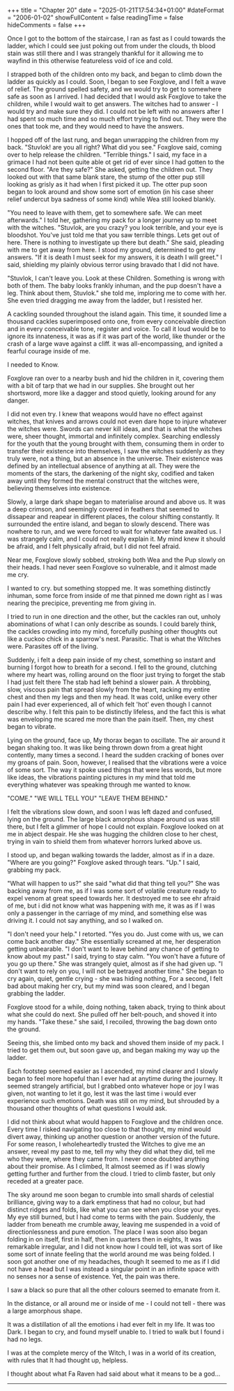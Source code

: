 +++
title = "Chapter 20"
date = "2025-01-21T17:54:34+01:00"
#dateFormat = "2006-01-02" 
showFullContent = false
readingTime = false
hideComments = false
+++

Once I got to the bottom of the staircase, I ran as fast as I could towards the ladder, which I could see just poking out from under the clouds, th blood stain was still there and I was strangely thankful for it allowing me to wayfind in this otherwise featureless void of ice and cold.

I strapped both of the children onto my back, and began to climb down the ladder as quickly as I could. Soon, I began to see Foxglove, and I felt a wave of relief. The ground spelled safety, and we would try to get to somewhere safe as soon as I arrived. I had decided that I would ask Foxglove to take the children, while I would wait to get answers. The witches had to answer - I would try and make sure they did. I could not be left with no answers after I had spent so much time and so much effort trying to find out. They were the ones that took me, and they would need to have the answers.

I hopped off of the last rung, and began unwrapping the children from my back.
"Stuvlok! are you all right? What did you see." Foxglove said, coming over to help release the children.
"Terrible things." I said, my face in a grimace I had not been quite able ot get rid of ever since I had gotten to the second floor.
"Are they safe?" She asked, getting the children out. They looked out with that same blank stare, the stump of the otter pup still looking as grisly as it had when I first picked it up. The otter pup soon began to look around and show some sort of emotion (in his case sheer relief undercut bya  sadness of some kind) while Wea still looked blankly.

"You need to leave with them, get to somewhere safe. We can meet afterwards." I told her, gathering my pack for a longer journey up to meet with the witches.
"Stuvlok, are you crazy? you look terrible, and your eye is bloodshot. You've just told me that you saw terrible things. Lets get out of here. There is nothing to investigate up there but death." She said, pleading with me to get away from here. I stood my ground, determined to get my answers.
"If it is death I must seek for my answers, it is death I will greet." I said, shielding my plainly obvious terror using bravado that I did not have.

"Stuvlok, I can't leave you. Look at these Children. Something is wrong with both of them. The baby looks frankly inhuman, and the pup doesn't have a leg. Think about them, Stuvlok." she told me, imploring me to come with her. She even tried dragging me away from the ladder, but I resisted her. 

A cackling sounded throughout the island again. This time, it sounded lime a thousand cackles superimposed onto one, from every conceivable direction and in every conceivable tone, register and voice. To call it loud would be to ignore its innateness, it was as if it was part of the world, like thunder or the crash of a large wave against a cliff. it was all-encompassing, and ignited a fearful courage inside of me.

I needed to Know.

Foxglove ran over to a nearby bush and hid the children in it, covering them with a bit of tarp that we had in our supplies. She brought out her shortsword, more like a dagger and stood quietly, looking around for any danger.

I did not even try. I knew that weapons would have no effect against witches, that knives and arrows could not even dare hope to injure whatever the witches were. Swords can never kill ideas, and that is what the witches were, sheer thought, immortal and infinitely complex. Searching endlessly for the youth that the young brought with them, consuming them in order to transfer their existence into themselves, I saw the witches suddenly as they truly were, not a thing, but an absence in the universe. Their existence was defined by an intellectual absence of anything at all. They were the moments of the stars, the darkening of the night sky, codified and taken away until they formed the mental construct that the witches were, believing themselves into existence.

Slowly, a large dark shape began to materialise around and above us. It was a deep crimson, and seemingly covered in feathers that seemed to dissapear and reapear in different places, the colour shifting constantly. It surrounded the entire island, and began to slowly descend. There was nowhere to run, and we were forced to wait for whatever fate awaited us. I was strangely calm, and I could not really explain it. My mind knew it should be afraid, and I felt physically afraid, but I did not feel afraid. 

Near me, Foxglove slowly sobbed, stroking both Wea and the Pup slowly on their heads. I had never seen Foxglove so vulnerable, and it almost made me cry.

I wanted to cry. but something stopped me. It was something distinctly inhuman, some force from inside of me that pinned me down right as I was nearing the precipice, preventing me from giving in.

I tried to run in one direction and the other, but the cackles ran out, unholy abominations of what I can only describe as sounds. I could barely think, the cackles crowding into my mind, forcefully pushing other thoughts out like a cuckoo chick in a sparrow's nest. Parasitic. That is what the Witches were. Parasites off of the living.

Suddenly, i felt a deep pain inside of my chest, something so instant and burning I forgot how to breath for a second. I fell to the ground, clutching where my heart was, rolling around on the floor just trying to forget the stab I had just felt there The stab had left behind a slower pain. A throbbing, slow, viscous pain that spread slowly from the heart, racking my entire chest and then my legs and then my head. It was cold, unlike every other pain I had ever experienced, all of which felt 'hot' even though I cannot describe why. I felt this pain to be distinctly lifeless, and the fact this is what was enveloping me scared me more than the pain itself.
Then, my chest began to vibrate.

Lying on the ground, face up, My thorax began to oscillate. The air around it began shaking too. It was like being thrown down from a great hight contently, many times a second. I heard the sudden cracking of bones over my groans of pain. Soon, however, I realised that the vibrations were a voice of some sort. The way it spoke used things that were less words, but more like ideas, the vibrations painting pictures in my mind that told me everything whatever was speaking through me wanted to know.

"COME."
"WE WILL TELL YOU"
"LEAVE THEM BEHIND."

I felt the vibrations slow down, and soon I was left dazed and confused, lying on the ground. The large black amorphous shape around us was still there, but I felt a glimmer of hope I could not explain. Foxglove looked on at me in abject despair. He she was hugging the children close to her chest, trying in vain to shield them from whatever horrors lurked above us.

I stood up, and began walking towards the ladder, almost as if in a daze.
"Where are you going?" Foxglove asked through tears.
"Up." I said, grabbing my pack.

"What will happen to us?" she said "what did that thing tell you?" She was backing away from me, as if I was some sort of volatile creature ready to expel venom at great speed towards her. It destroyed me to see ehr afraid of me, but i did not know what was happening with me, it was as if I was only a passenger in the carriage of my mind, and something else was driving it. I could not say anything, and so I walked on.

"I don't need your help." I retorted.
"Yes you do. Just come with us, we can come back another day." She essentially screamed at me, her desperation getting unbearable.
"I don't want to leave behind any chance of getting to know about my past." I said, trying to stay calm.
"You won't have a future of you go up there." She was strangely quiet, almost as if she had given up.
"I don't want to rely on you, I will not be betrayed another time." She began to cry again, quiet, gentle crying - she was hiding nothing, For a second, I felt bad about making her cry, but my mind was soon cleared, and I began grabbing the ladder.

Foxglove stood for a while, doing nothing, taken aback, trying to think about what she could do next. She pulled off her belt-pouch, and shoved it into my hands. 
"Take these." she said, I recoiled, throwing the bag down onto the ground.

Seeing this, she limbed onto my back and shoved them inside of my pack. I tried to get them out, but soon gave up, and began making my way up the ladder.

Each footstep seemed easier as I ascended, my mind clearer and I slowly began to feel more hopeful than I ever had at anytime during the journey. It seemed strangely artificial, but I grabbed onto whatever hope or joy I was given, not wanting to let it go, lest it was the last time i would ever experience such emotions. Death was still on my mind, but shrouded by a thousand other thoughts of what questions I would ask.

I did not think about what would happen to Foxglove and the children once. Every time I risked navigating too close to that thought, my mind would divert away, thinking up another question or another version of the future. For some reason, I wholeheartedly trusted the Witches to give me an answer, reveal my past to me, tell my why they did what they did, tell me who they were, where they came from. I never once doubted anything about their promise. As I climbed, It almost seemed as if I was slowly getting further and further from the cloud. I tried to climb faster, but only receded at a greater pace.

The sky around me soon began to crumble into small shards of celestial brilliance, giving way to a dark emptiness that had no colour, but had distinct ridges and folds, like what you can see when you close your eyes. My eye still burned, but I had come to terms with the pain. Suddenly, the ladder from beneath me crumble away, leaving me suspended in a void of directionlessness and pure emotion. The place I was soon also began folding in on itself, first in half, then in quarters then in eights, It was remarkable irregular, and I did not know how I could tell, iot was sort of like some sort of innate feeling that the world around me was being folded. I soon got another one of my headaches, though It seemed to me as if I did not have a head but I was instead a singular point in an infinite space with no senses nor a sense of existence. Yet, the pain was there.

I saw a black so pure that all the other colours seemed to emanate from it. 

In the distance, or all around me or inside of me - I could not tell - there was a large amorphous shape.

It was a distillation of all the emotions i had ever felt in my life. It was too Dark. I began to cry, and found myself unable to. I tried to walk but I found i had no legs.

I was at the complete mercy of the Witch, I was in a world of its creation, with rules that It had thought up, helpless.

I thought about what Fa Raven had said about what it means to be a god...

---